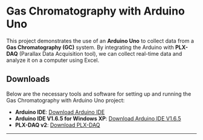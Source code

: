 
# Gas Chromatography with Arduino Uno

This project demonstrates the use of an **Arduino Uno** to collect data from a **Gas Chromatography (GC)** system. By integrating the Arduino with **PLX-DAQ** (Parallax Data Acquisition tool), we can collect real-time data and analyze it on a computer using Excel.


## Downloads

Below are the necessary tools and software for setting up and running the Gas Chromatography with Arduino Uno project:

- **Arduino IDE**: [Download Arduino IDE](https://www.arduino.cc/en/software)
- **Arduino IDE V1.6.5 for Windows XP**: [Download Arduino IDE V1.6.5](https://www.arduino.cc/en/software/OldSoftwareReleases)
- **PLX-DAQ v2**: [Download PLX-DAQ](https://www.parallax.com/package/plx-daq/)


---
